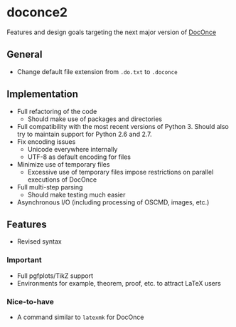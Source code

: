 # doconce2
Features and design goals targeting the next major version of [DocOnce](http://github.com/doconce/doconce)

## General
* Change default file extension from `.do.txt` to `.doconce`

## Implementation
* Full refactoring of the code
  * Should make use of packages and directories
* Full compatibility with the most recent versions of Python 3. Should also try to maintain support for Python 2.6 and 2.7.
* Fix encoding issues
  * Unicode everywhere internally
  * UTF-8 as default encoding for files
* Minimize use of temporary files
  * Excessive use of temporary files impose restrictions on parallel executions of DocOnce
* Full multi-step parsing
  * Should make testing much easier
* Asynchronous I/O (including processing of OSCMD, images, etc.)


## Features
* Revised syntax


### Important
* Full pgfplots/TikZ support
* Environments for example, theorem, proof, etc. to attract LaTeX users

### Nice-to-have
* A command similar to `latexmk` for DocOnce
